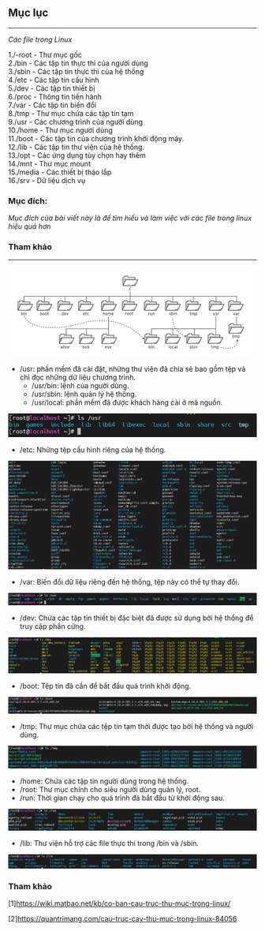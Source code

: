 ## Mục lục  

---

*Các file trong Linux*

1./-root - Thư mục gốc  
2./bin - Các tập tin thực thi của người dùng  
3./sbin - Các tập tin thực thi của hệ thống  
4./etc - Các tập tin cấu hình  
5./dev - Các tập tin thiết bị   
6./proc - Thông tin tiến hành  
7./var - Các tập tin biến đổi  
8./tmp - Thư mục chứa các tập tin tạm  
9./usr - Các chương trình của người dùng  
10./home - Thư mục người dùng  
11./boot - Các tập tin của chương trình khởi động máy.  
12./lib - Các tập tin thư viện của hệ thống.  
13./opt - Các ứng dụng tùy chọn hay thêm   
14./mnt - Thư mục mount  
15./media - Các thiết bị tháo lắp  
16./srv - Dữ liệu dịch vụ  

### Mục đích:  


*Mục đích của bài viết này là để tìm hiểu và làm việc với các file trong linux hiệu quả hơn*  

### Tham khảo

----

![image](image/2.png)   

   - /usr: phần mềm đã cài đặt, những thư viện đã chia sẻ bao gồm tệp và chỉ đọc những dữ liệu chương trình.  
      - /usr/bin: lệnh của người dùng.
      - /usr/sbin: lệnh quản lý hệ thống.  
      - /usr/local: phần mềm đã được khách hàng cài ở mã nguồn. 

![image](image/3.png)

   - /etc: Những tệp cấu hình riêng của hệ thống.  

![image](image/4.png)

   - /var: Biến đổi dữ liệu riêng đến hệ thống, tệp này có thể tự thay đổi.  
 
![image](image/5.png)  

   - /dev: Chứa các tập tin thiết bị đặc biệt đã được sử dụng bởi hệ thống để truy cập phần cứng.  

![image](image/6.png)
   - /boot: Tệp tin đã cần để bắt đầu quá trình khởi động.  

![image](image/7.png)
   - /tmp: Thư mục chứa các tệp tin tạm thời được tạo bởi hệ thống và người dùng.   

![image](image/8.png)
   - /home: Chứa các tập tin người dùng trong hệ thống.  
   - /root: Thư mục chính cho siêu người dùng quản lý, root.  
   -  /run: Thời gian chạy cho quá trình đã bắt đầu từ khởi động sau.   

![image](image/9.png)
   - /lib: Thư viện hỗ trợ các file thực thi trong /bin và /sbin.  

![image](image/10.png)
   
### Tham khảo   
[1]https://wiki.matbao.net/kb/co-ban-cau-truc-thu-muc-trong-linux/

[2]https://quantrimang.com/cau-truc-cay-thu-muc-trong-linux-84056


